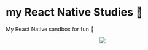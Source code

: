 # my React Native Studies 🥐
My React Native sandbox for fun 🤠
<p align="center">
  <img src="https://user-images.githubusercontent.com/68342326/138195265-5f7729fe-1b4c-4645-813f-0f5ae92993ec.png"/>
</p>
